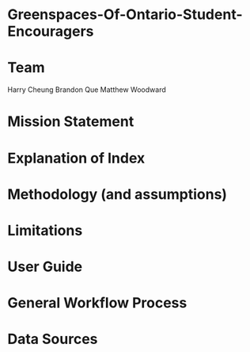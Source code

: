 # Greenspaces-Of-Ontario-Student-Encouragers

# Team
Harry Cheung
Brandon Que 
Matthew Woodward

# Mission Statement

# Explanation of Index

# Methodology (and assumptions)

# Limitations 

# User Guide

# General Workflow Process

# Data Sources
